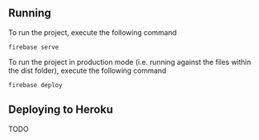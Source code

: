 
## Running
To run the project, execute the following command

`firebase serve`

To run the project in production mode (i.e. running against the files within the dist folder), execute the following command

`firebase deploy`

## Deploying to Heroku
TODO